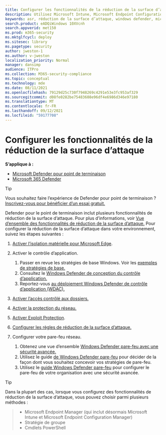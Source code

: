 ```yaml
---
title: Configurer les fonctionnalités de la réduction de la surface d’attaque
description: Utilisez Microsoft Intune, Microsoft Endpoint Configuration Manager, les cmdlets PowerShell et la stratégie de groupe pour configurer la réduction de la surface d’attaque.
keywords: asr, réduction de la surface d’attaque, windows defender, microsoft defender, antivirus, av
search.product: eADQiWindows 10XVcnh
search.appverid: met150
ms.prod: m365-security
ms.mktglfcycl: deploy
ms.sitesec: library
ms.pagetype: security
author: jweston-1
ms.author: v-jweston
localization_priority: Normal
manager: dansimp
audience: ITPro
ms.collection: M365-security-compliance
ms.topic: conceptual
ms.technology: mde
ms.date: 08/11/2021
ms.openlocfilehash: 79129d25c730f7948269c4291e53e3fc953af329
ms.sourcegitcommit: d08fe0282be75483608e96df4e6986d346e97180
ms.translationtype: MT
ms.contentlocale: fr-FR
ms.lasthandoff: 09/12/2021
ms.locfileid: "59177708"
---
```

# <a name="configure-attack-surface-reduction-capabilities"></a>Configurer les fonctionnalités de la réduction de la surface d’attaque

**S’applique à :**

- [Microsoft Defender pour point de terminaison](https://go.microsoft.com/fwlink/p/?linkid=2154037)
- [Microsoft 365 Defender](https://go.microsoft.com/fwlink/?linkid=2118804)

> [!TIP]
> Vous souhaitez faire l’expérience de Defender pour point de terminaison ? [Inscrivez-vous pour bénéficier d’un essai gratuit.](https://signup.microsoft.com/create-account/signup?products=7f379fee-c4f9-4278-b0a1-e4c8c2fcdf7e&ru=https://aka.ms/MDEp2OpenTrial?ocid=docs-wdatp-assignaccess-abovefoldlink)

Defender pour le point de terminaison inclut plusieurs fonctionnalités de réduction de la surface d’attaque. Pour plus d’informations, voir [Vue d’ensemble des fonctionnalités de réduction de la surface d’attaque.](overview-attack-surface-reduction.md) Pour configurer la réduction de la surface d’attaque dans votre environnement, suivez les étapes suivantes :

1. [Activer l’isolation matérielle pour Microsoft Edge](/windows/security/threat-protection/microsoft-defender-application-guard/install-md-app-guard).

2. Activer le contrôle d’application.

   1. Passer en revue les stratégies de base Windows. Voir les [exemples de stratégies de base.](/windows/security/threat-protection/windows-defender-application-control/example-wdac-base-policies)
   2. Consultez le [Windows Defender de conception du contrôle d’application.](/windows/security/threat-protection/windows-defender-application-control/windows-defender-application-control-design-guide)
   3. Reportez-vous [au déploiement Windows Defender de contrôle d’application (WDAC).](/windows/security/threat-protection/windows-defender-application-control/windows-defender-application-control-deployment-guide)

3. [Activer l’accès contrôlé aux dossiers.](enable-controlled-folders.md)

4. [Activer la protection du réseau.](enable-network-protection.md)

5. [Activer Exploit Protection](enable-exploit-protection.md).

6. [Configurer les règles de réduction de la surface d’attaque.](enable-attack-surface-reduction.md)

7. Configurer votre pare-feu réseau.

   1. Obtenez une vue d’ensemble [Windows Defender pare-feu avec une sécurité avancée.](/windows/security/threat-protection/windows-firewall/windows-firewall-with-advanced-security)
   2. Utilisez le guide [de Windows Defender pare-feu](/windows/security/threat-protection/windows-firewall/windows-firewall-with-advanced-security-design-guide) pour décider de la façon dont vous souhaitez concevoir vos stratégies de pare-feu.
   3. Utilisez le [guide Windows Defender pare-feu](/windows/security/threat-protection/windows-firewall/windows-firewall-with-advanced-security-deployment-guide) pour configurer le pare-feu de votre organisation avec une sécurité avancée.

> [!TIP]
> Dans la plupart des cas, lorsque vous configurez des fonctionnalités de réduction de la surface d’attaque, vous pouvez choisir parmi plusieurs méthodes :

> - Microsoft Endpoint Manager (qui inclut désormais Microsoft Intune et Microsoft Endpoint Configuration Manager)
> - Stratégie de groupe
> - Cmdlets PowerShell

